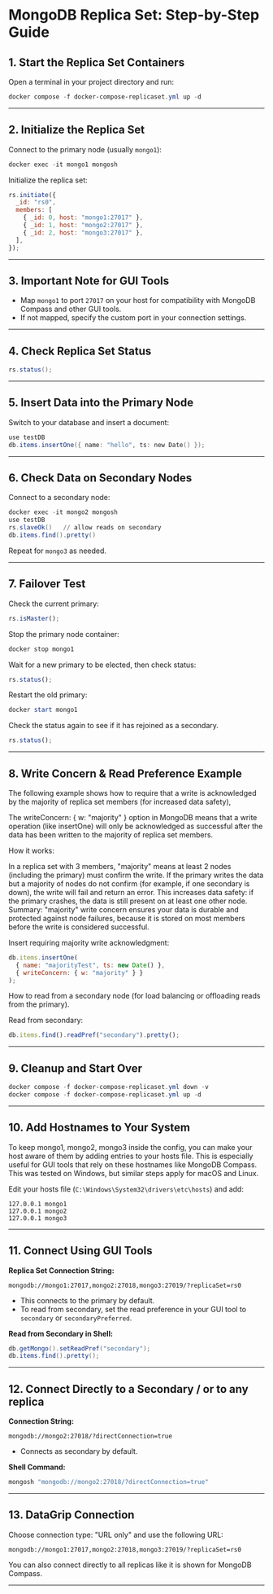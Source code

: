# MongoDB Replica Set: Step-by-Step Guide

## 1. Start the Replica Set Containers

Open a terminal in your project directory and run:

```powershell
docker compose -f docker-compose-replicaset.yml up -d
```

---

## 2. Initialize the Replica Set

Connect to the primary node (usually `mongo1`):

```powershell
docker exec -it mongo1 mongosh
```

Initialize the replica set:

```javascript
rs.initiate({
  _id: "rs0",
  members: [
    { _id: 0, host: "mongo1:27017" },
    { _id: 1, host: "mongo2:27017" },
    { _id: 2, host: "mongo3:27017" },
  ],
});
```

---

## 3. Important Note for GUI Tools

- Map `mongo1` to port `27017` on your host for compatibility with MongoDB Compass and other GUI tools.
- If not mapped, specify the custom port in your connection settings.

---

## 4. Check Replica Set Status

```powershell
rs.status();
```

---

## 5. Insert Data into the Primary Node

Switch to your database and insert a document:

```powershell
use testDB
db.items.insertOne({ name: "hello", ts: new Date() });
```

---

## 6. Check Data on Secondary Nodes

Connect to a secondary node:

```powershell
docker exec -it mongo2 mongosh
use testDB
rs.slaveOk()   // allow reads on secondary
db.items.find().pretty()
```

Repeat for `mongo3` as needed.

---

## 7. Failover Test

Check the current primary:

```javascript
rs.isMaster();
```

Stop the primary node container:

```powershell
docker stop mongo1
```

Wait for a new primary to be elected, then check status:

```javascript
rs.status();
```

Restart the old primary:

```powershell
docker start mongo1
```

Check the status again to see if it has rejoined as a secondary.

```javascript
rs.status();
```

---

## 8. Write Concern & Read Preference Example

The following example shows how to require that a write is acknowledged by the majority of replica set members (for increased data safety),

The writeConcern: { w: "majority" } option in MongoDB means that a write operation (like insertOne) will only be acknowledged as successful after the data has been written to the majority of replica set members.

How it works:

In a replica set with 3 members, "majority" means at least 2 nodes (including the primary) must confirm the write.
If the primary writes the data but a majority of nodes do not confirm (for example, if one secondary is down), the write will fail and return an error.
This increases data safety: if the primary crashes, the data is still present on at least one other node.
Summary:
"majority" write concern ensures your data is durable and protected against node failures, because it is stored on most members before the write is considered successful.

Insert requiring majority write acknowledgment:

```javascript
db.items.insertOne(
  { name: "majorityTest", ts: new Date() },
  { writeConcern: { w: "majority" } }
);
```

How to read from a secondary node (for load balancing or offloading reads from the primary).

Read from secondary:

```javascript
db.items.find().readPref("secondary").pretty();
```

---

## 9. Cleanup and Start Over

```powershell
docker compose -f docker-compose-replicaset.yml down -v
docker compose -f docker-compose-replicaset.yml up -d
```

---

## 10. Add Hostnames to Your System

To keep mongo1, mongo2, mongo3 inside the config, you can make your host aware of them by adding entries to your hosts file. This is especially useful for GUI tools that rely on these hostnames like MongoDB Compass. This was tested on Windows, but similar steps apply for macOS and Linux.

Edit your hosts file (`C:\Windows\System32\drivers\etc\hosts`) and add:

```
127.0.0.1 mongo1
127.0.0.1 mongo2
127.0.0.1 mongo3
```

---

## 11. Connect Using GUI Tools

**Replica Set Connection String:**

```
mongodb://mongo1:27017,mongo2:27018,mongo3:27019/?replicaSet=rs0
```

- This connects to the primary by default.
- To read from secondary, set the read preference in your GUI tool to `secondary` or `secondaryPreferred`.

**Read from Secondary in Shell:**

```powershell
db.getMongo().setReadPref("secondary");
db.items.find().pretty();
```

---

## 12. Connect Directly to a Secondary / or to any replica

**Connection String:**

```
mongodb://mongo2:27018/?directConnection=true
```

- Connects as secondary by default.

**Shell Command:**

```powershell
mongosh "mongodb://mongo2:27018/?directConnection=true"
```

---

## 13. DataGrip Connection

Choose connection type: "URL only" and use the following URL:

```
mongodb://mongo1:27017,mongo2:27018,mongo3:27019/?replicaSet=rs0
```

You can also connect directly to all replicas like it is shown for MongoDB Compass.

---
